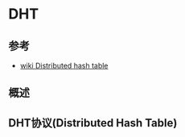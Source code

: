 # DHT



## 参考

- [wiki Distributed hash table](https://en.wikipedia.org/wiki/Distributed_hash_table)



## 概述



## DHT协议(Distributed Hash Table)